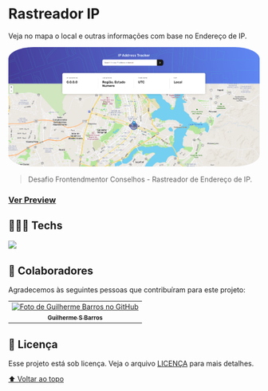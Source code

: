 # Rastreador IP
Veja no mapa o local e outras informações com base no Endereço de IP.

<!---Esses são exemplos. Veja https://shields.io para outras pessoas ou para personalizar este conjunto de escudos. Você pode querer incluir dependências, status do projeto e informações de licença aqui--->
<p align="center">
  <img style="border-radius:10%" width="100%" height="100%" src="images/capa.png" alt="exemplo imagem">
</p>

> Desafio Frontendmentor Conselhos - Rastreador de Endereço de IP.

### [Ver Preview](https://guilhermesdb.github.io/Rastreador-de-Endereco-de-IP/)

## 👨🏻‍💻 Techs 

<a href="https://skillicons.dev">
    <img src="https://skillicons.dev/icons?i=html,css,scss,jquery" />
</a>

## 🤝 Colaboradores

Agradecemos às seguintes pessoas que contribuíram para este projeto:

<table>
  <tr>
    <td align="center">
      <a href="#">
        <img src="https://avatars.githubusercontent.com/u/66280834?v=4" width="100px;" alt="Foto de Guilherme Barros no GitHub"/><br>
        <sub>
          <b>Guilherme S Barros</b>
        </sub>
      </a>
    </td>
  </tr>
</table>

## 📝 Licença

Esse projeto está sob licença. Veja o arquivo [LICENÇA](LICENSE.md) para mais detalhes.

[⬆ Voltar ao topo](#Rastreador-IP)<br>
